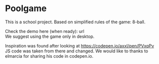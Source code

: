 # Poolgame
This is a school project.
Based on simplified rules of the game: 8-ball.

Check the demo here (when ready): url  
We suggest using the game only in desktop.

Inspiration was found after looking at https://codepen.io/axxl/pen/PVxqPv
JS code was taken from there and changed.
We would like to thanks to elmarcia for sharing his code in codepen.io.
